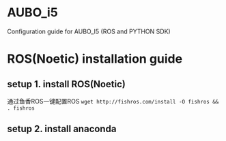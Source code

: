 # AUBO_i5
Configuration guide for AUBO_I5 (ROS and PYTHON SDK)

# ROS(Noetic) installation guide

## setup 1. install ROS(Noetic)
通过鱼香ROS一键配置ROS
`wget http://fishros.com/install -O fishros && . fishros`

## setup 2. install anaconda
